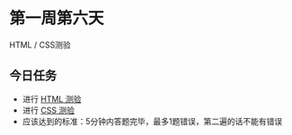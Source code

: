 # 第一周第六天
HTML / CSS测验

## 今日任务
* 进行 [HTML 测验](http://www.w3school.com.cn/html/html_quiz.asp)
* 进行 [CSS 测验](http://www.w3school.com.cn/css/css_quiz.asp)
* 应该达到的标准：5分钟内答题完毕，最多1题错误，第二遍的话不能有错误